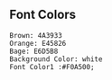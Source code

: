 ## Font Colors
    Brown: 4A3933
    Orange: E45826
    Bage: E6D5B8
    Background Color: white
    Font Color1 :#F0A500;